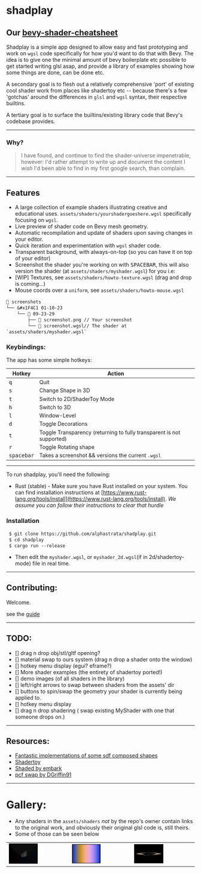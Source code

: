 # shadplay

## Our [bevy-shader-cheatsheet](bevy-shaders-cheatsheet.md#Contents)

Shadplay is a simple app designed to allow easy and fast prototyping and work on `wgsl` code specifically for how you'd want to do that with Bevy.
The idea is to give one the minimal amount of bevy boilerplate etc possible to get started writing glsl asap, and provide a library of examples showing how some things are done, can be done etc.

A secondary goal is to flesh out a relatively comprehensive 'port' of existing cool shader work from places like shadertoy etc -- because there's a few 'gotchas' around the differences in `glsl` and `wgsl` syntax, their respective builtins.

A tertiary goal is to surface the builtins/existing library code that Bevy's codebase provides.

______________________________________________________________________

### Why?

> I have found, and continue to find the shader-universe impenetrable, however: I'd rather attempt to write up and document the content I _wish_ I'd been able to find in my first google search, than complain.

______________________________________________________________________

## Features

- A large collection of example shaders illustrating creative and educational uses. `assets/shaders/yourshadergoeshere.wgsl` specifically focusing on `wgsl`.
- Live preview of shader code on Bevy mesh geometry.
- Automatic recompilation and update of shaders upon saving changes in your editor.
- Quick iteration and experimentation with `wgsl` shader code.
- Transparent background, with always-on-top (so you can have it on top of your editor)
- Screenshot the shader you're working on with <kbd>SPACEBAR</kbd>, this will also version the shader (at `assets/shaders/myshader.wgsl`) for you i.e:
- \[WIP\] Textures, see `assets/shaders/howto-texture.wgsl` (drag and drop is coming...)
- Mouse coords over a `uniform`, see `assets/shaders/howto-mouse.wgsl`

```shell
 screenshots
└── &#x1F4C1 01-10-23
    └──  09-23-29
        ├──  screenshot.png // Your screenshot
        └──  screenshot.wgsl// The shader at `assets/shaders/myshader.wgsl`
```

### Keybindings:

The app has some simple hotkeys:

| Hotkey   | Action                                                                |
| -------- | --------------------------------------------------------------------- |
| <kbd>q</kbd>| Quit                                                                  |
| <kbd>s</kbd>| Change Shape in 3D                                                    |
| <kbd>t</kbd>| Switch to 2D/ShaderToy Mode                                           |
| <kbd>h</kbd>| Switch to 3D                                                          |
| <kbd>l</kbd>| Window-Level                                                          |
| <kbd>d</kbd>| Toggle Decorations                                                    |
| <kbd>t</kbd>| Toggle Transparency (returning to fully transparent is not supported) |
| <kbd>r</kbd>| Toggle Rotating shape                                                 |
| <kbd>spacebar </kbd>| Takes a screenshot && versions the current `.wgsl`                    |

______________________________________________________________________

To run shadplay, you'll need the following:

- Rust (stable) - Make sure you have Rust installed on your system. You can find installation instructions at [https://www.rust-lang.org/tools/install](https://www.rust-lang.org/tools/install).
  _We assume you can follow their instructions to clear that hurdle_

### Installation

```shell
 $ git clone https://github.com/alphastrata/shadplay.git
 $ cd shadplay
 $ cargo run --release
```

- Then edit the `myshader.wgsl`, or `myshader_2d.wgsl`(if in 2d/shadertoy-mode) file in real time.

______________________________________________________________________

## Contributing:

Welcome.

see the [guide](./CONTRIBUTING.md)

______________________________________________________________________

## TODO:

- \[\] drag n drop obj/stl/gltf opening?
- \[\] material swap to ours system (drag n drop a shader onto the window)
- \[\] hotkey menu display (egui? eframe?)
- \[\] More shader examples (the entirety of shadertoy ported!)
- \[\] demo images (of all shaders in the library)
- \[\] left/right arrows to swap between shaders from the assets' dir
- \[\] buttons to spin/swap the geometry your shader is currently being applied to.
- \[\] hotkey menu display
- \[\] drag n drop shadering ( swap existing MyShader with one that someone drops on.)

______________________________________________________________________

## Resources:

- [Fantastic implementations of some sdf composed shapes](https://gist.github.com/munrocket/f247155fc22ecb8edf974d905c677de1)
- [Shadertoy](https://www.shadertoy.com/)
- [Shaded by embark](https://github.com/EmbarkStudios/shaded)
- [pcf swap by DGriffin91](https://github.com/DGriffin91/bevy_mod_standard_material/tree/pcf)

______________________________________________________________________

# Gallery:

- Any shaders in the `assets/shaders` _not_ by the repo's owner contain links to the original work, and obviously their original glsl code is, still theirs.
- Some of those can be seen below

|                                                                          |                                                                                            |                                                                                |
| ------------------------------------------------------------------------ | ------------------------------------------------------------------------------------------ | ------------------------------------------------------------------------------ |
| <img src="assets/screenshots/w10/screenshot.png" alt="w10" width="50%"> | <img src="assets/screenshots/kishimisu-palette/screenshot.png" alt="palette" width="50%"> | <img src="assets/screenshots/lines/screenshot.png" alt="palette" width="50%"> |

